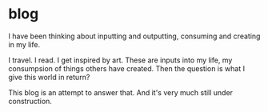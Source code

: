 # blog
I have been thinking about inputting and outputting, consuming and creating in my life.

I travel. I read. I get inspired by art. These are inputs into my life, my consumpsion of things others have created.
Then the question is what I give this world in return?

This blog is an attempt to answer that. And it's very much still under construction.
